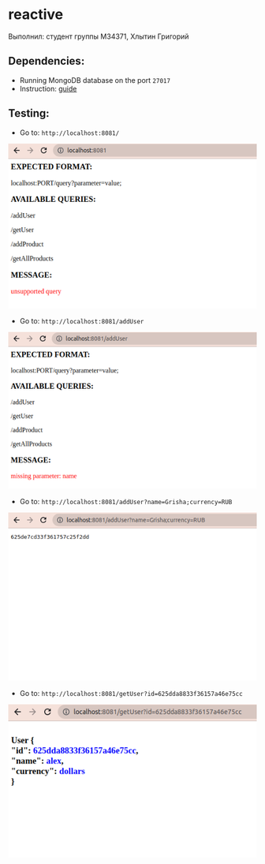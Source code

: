 # reactive

Выполнил: студент группы М34371, Хлытин Григорий

## Dependencies:

+ Running MongoDB database on the port `27017`
+ Instruction: [guide](https://www.mongodb.com/docs/manual/tutorial/install-mongodb-on-ubuntu/)

## Testing:

+ Go to: `http://localhost:8081/`

![img1](https://github.com/grifguitar/soft-design/blob/main/reactive/img1.png)

+ Go to: `http://localhost:8081/addUser`

![img2](https://github.com/grifguitar/soft-design/blob/main/reactive/img2.png)

+ Go to: `http://localhost:8081/addUser?name=Grisha;currency=RUB`

![img3](https://github.com/grifguitar/soft-design/blob/main/reactive/img3.png)

+ Go to: `http://localhost:8081/getUser?id=625dda8833f36157a46e75cc`

![img4](https://github.com/grifguitar/soft-design/blob/main/reactive/img4.png)
